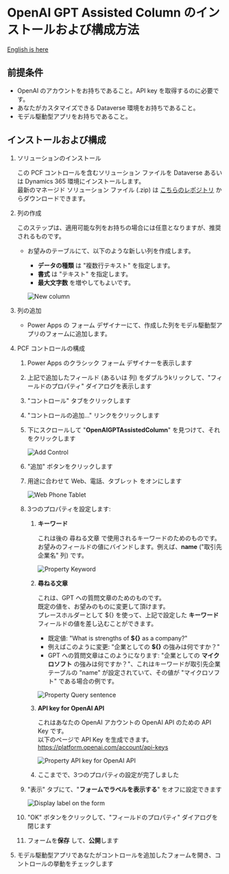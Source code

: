# OpenAI GPT Assisted Column のインストールおよび構成方法

[English is here](./SettingUp.md)

## 前提条件

- OpenAI のアカウントをお持ちであること。API key を取得するのに必要です。
- あなたがカスタマイズできる Dataverse 環境をお持ちであること。
- モデル駆動型アプリをお持ちであること。

## インストールおよび構成

1. ソリューションのインストール

    この PCF コントロールを含むソリューション ファイルを Dataverse あるいは Dynamics 365 環境にインストールします。  
    最新のマネージド ソリューション ファイル (.zip) は [こちらのレポジトリ](https://github.com/keijiinouehotmail/OpenAIGPTAssistedColumnPCF/releases) からダウンロードできます。

1. 列の作成

    このステップは、適用可能な列をお持ちの場合には任意となりますが、推奨されるものです。  

    - お望みのテーブルにて、以下のような新しい列を作成します。

        - **データの種類** は "複数行テキスト" を指定します。
        - **書式** は "テキスト" を指定します。
        - **最大文字数** を増やしてもよいです。

        ![New column](../Images/SettingUpNewColumn.ja.png)

1. 列の追加

    - Power Apps の フォーム デザイナーにて、作成した列をモデル駆動型アプリのフォームに追加します。

1. PCF コントロールの構成
    1. Power Apps のクラシック フォーム デザイナーを表示します
    1. 上記で追加したフィールド (あるいは 列) をダブルうkリックして、"フィールドのプロパティ" ダイアログを表示します
    1. "コントロール" タブをクリックします
    1. "コントロールの追加..." リンクをクリックします
    1. 下にスクロールして "**OpenAIGPTAssistedColumn**" を見つけて、それをクリックします

        ![Add Control](../Images/ConfigureThePCFControlAddControl.ja.png)

    1. "追加" ボタンをクリックします
    1. 用途に合わせて Web、電話、タブレット をオンにします

        ![Web Phone Tablet](../Images/ConfigureThePCFControlWebPhoneTablet.ja.png)

    1. 3つのプロパティを設定します:
        1. **キーワード**

            これは後の 尋ねる文章 で使用されるキーワードのためのものです。  
            お望みのフィールドの値にバインドします。例えば、**name** ("取引先企業名" 列) です。

            ![Property Keyword](../Images/ConfigureThePCFControlPropKeyword.ja.png)

        1. **尋ねる文章**

            これは、GPT への質問文章のためのものです。  
            既定の値を、お望みのものに変更して頂けます。  
            プレースホルダーとして ${} を使って、上記で設定した **キーワード** フィールドの値を差し込むことができます。

            - 既定値: "What is strengths of **${}** as a company?"
            - 例えばこのように変更: "企業としての **${}** の強みは何ですか？"
            - GPT への質問文章はこのようになります: "企業としての **マイクロソフト** の強みは何ですか？"、これはキーワードが取引先企業テーブルの "name" が設定されていて、その値が "マイクロソフト" である場合の例です。

            ![Property Query sentence](../Images/ConfigureThePCFControlPropQuerySentence.ja.png)

        1. **API key for OpenAI API**

            これはあなたの OpenAI アカウントの OpenAI API のための API Key です。  
            以下のページで API Key を生成できます。  
                <https://platform.openai.com/account/api-keys>  

            ![Property API key for OpenAI API](../Images/ConfigureThePCFControlPropAPIKeyForOpenAIAPI.ja.png)

        1. ここまでで、3つのプロパティの設定が完了しました

    1. "表示" タブにて、"**フォームでラベルを表示する**" をオフに設定できます

        ![Display label on the form](../Images/ConfigureThePCFControlDisplayLabel.ja.png)

    1. "OK" ボタンをクリックして、"フィールドのプロパティ" ダイアログを閉じます
    1. フォームを**保存** して、**公開**します

1. モデル駆動型アプリであなたがコントロールを追加したフォームを開き、コントロールの挙動をチェックします
